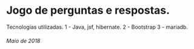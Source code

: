
# Jogo de perguntas e respostas.

  Tecnologias utilizadas.
  1 - Java, jsf, hibernate.
  2 - Bootstrap
  3 - mariadb.
  
<h6>Maio de 2018</h6>
